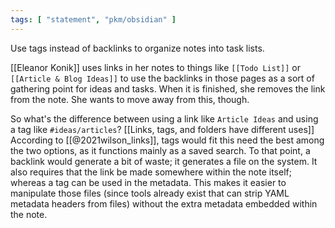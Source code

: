 ```yaml
---
tags: [ "statement", "pkm/obsidian" ]
---
```


Use tags instead of backlinks to organize notes into task lists.

[[Eleanor Konik]] uses links in her notes to things like `[[Todo List]]` or `[[Article & Blog Ideas]]` to use the backlinks in those pages as a sort of gathering point for ideas and tasks. When it is finished, she removes the link from the note. She wants to move away from this, though.

So what's the difference between using a link like ``Article Ideas`` and using a tag like `#ideas/articles`? [[Links, tags, and folders have different uses]] According to [[@2021wilson_links]], tags would fit this need the best among the two options, as it functions mainly as a saved search. To that point, a backlink would generate a bit of waste; it generates a file on the system. It also requires that the link be made somewhere within the note itself; whereas a tag can be used in the metadata. This makes it easier to manipulate those files (since tools already exist that can strip YAML metadata headers from files) without the extra metadata embedded within the note.
